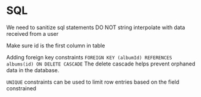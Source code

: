 # SQL
We need to sanitize sql statements
DO NOT string interpolate with data received from a user

Make sure id is the first column in table

Adding foreign key constraints
`FOREIGN KEY (albumId) REFERENCES albums(id) ON DELETE CASCADE`
The delete cascade helps prevent orphaned data in the database.

`UNIQUE` constraints can be used to limit row entries based on the field constrained